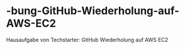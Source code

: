 # -bung-GitHub-Wiederholung-auf-AWS-EC2
Hausaufgabe von Techstarter: GitHub Wiederholung auf AWS EC2
